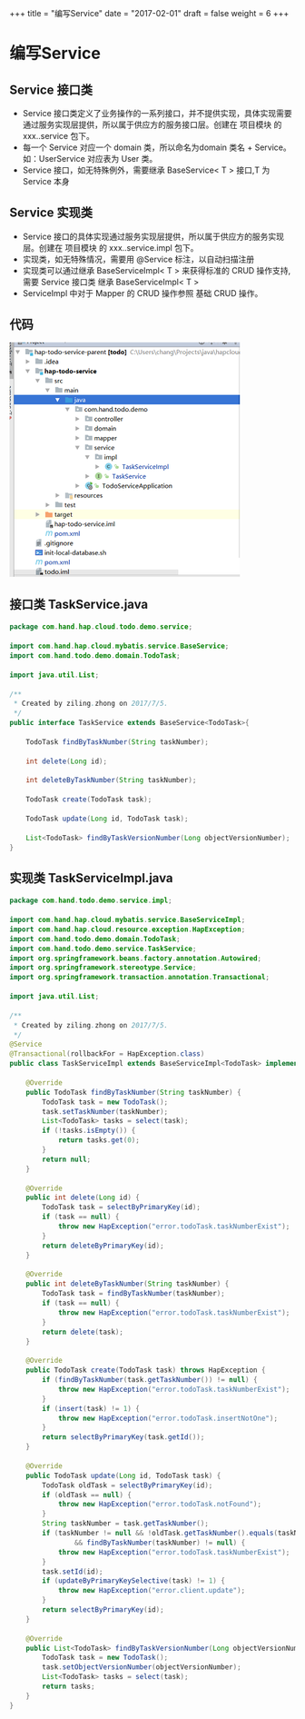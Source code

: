 +++
title = "编写Service"
date = "2017-02-01"
draft = false
weight = 6
+++

# 编写Service

## Service 接口类

- Service 接口类定义了业务操作的一系列接口，并不提供实现，具体实现需要通过服务实现层提供，所以属于供应方的服务接口层。创建在 项目模块 的 xxx..service 包下。
- 每一个 Service 对应一个 domain 类，所以命名为domain 类名 + Service。如：UserService 对应表为 User 类。
- Service 接口，如无特殊例外，需要继承 BaseService< T > 接口,T 为 Service 本身

## Service 实现类

- Service 接口的具体实现通过服务实现层提供，所以属于供应方的服务实现层。创建在 项目模块 的 xxx..service.impl 包下。
- 实现类，如无特殊情况，需要用 @Service 标注，以自动扫描注册
- 实现类可以通过继承 BaseServiceImpl< T > 来获得标准的 CRUD 操作支持,需要 Service 接口类 继承 BaseServiceImpl< T >
- ServiceImpl 中对于 Mapper 的 CRUD 操作参照 基础 CRUD 操作。

## 代码

![](./images/serviceStructure.png)

## 接口类 TaskService.java

```java
package com.hand.hap.cloud.todo.demo.service;

import com.hand.hap.cloud.mybatis.service.BaseService;
import com.hand.todo.demo.domain.TodoTask;

import java.util.List;

/**
 * Created by ziling.zhong on 2017/7/5.
 */
public interface TaskService extends BaseService<TodoTask>{

    TodoTask findByTaskNumber(String taskNumber);

    int delete(Long id);

    int deleteByTaskNumber(String taskNumber);

    TodoTask create(TodoTask task);

    TodoTask update(Long id, TodoTask task);

    List<TodoTask> findByTaskVersionNumber(Long objectVersionNumber);
}
```

## 实现类 TaskServiceImpl.java

```java
package com.hand.todo.demo.service.impl;

import com.hand.hap.cloud.mybatis.service.BaseServiceImpl;
import com.hand.hap.cloud.resource.exception.HapException;
import com.hand.todo.demo.domain.TodoTask;
import com.hand.todo.demo.service.TaskService;
import org.springframework.beans.factory.annotation.Autowired;
import org.springframework.stereotype.Service;
import org.springframework.transaction.annotation.Transactional;

import java.util.List;

/**
 * Created by ziling.zhong on 2017/7/5.
 */
@Service
@Transactional(rollbackFor = HapException.class)
public class TaskServiceImpl extends BaseServiceImpl<TodoTask> implements TaskService {

    @Override
    public TodoTask findByTaskNumber(String taskNumber) {
        TodoTask task = new TodoTask();
        task.setTaskNumber(taskNumber);
        List<TodoTask> tasks = select(task);
        if (!tasks.isEmpty()) {
            return tasks.get(0);
        }
        return null;
    }

    @Override
    public int delete(Long id) {
        TodoTask task = selectByPrimaryKey(id);
        if (task == null) {
            throw new HapException("error.todoTask.taskNumberExist");
        }
        return deleteByPrimaryKey(id);
    }

    @Override
    public int deleteByTaskNumber(String taskNumber) {
        TodoTask task = findByTaskNumber(taskNumber);
        if (task == null) {
            throw new HapException("error.todoTask.taskNumberExist");
        }
        return delete(task);
    }

    @Override
    public TodoTask create(TodoTask task) throws HapException {
        if (findByTaskNumber(task.getTaskNumber()) != null) {
            throw new HapException("error.todoTask.taskNumberExist");
        }
        if (insert(task) != 1) {
            throw new HapException("error.todoTask.insertNotOne");
        }
        return selectByPrimaryKey(task.getId());
    }

    @Override
    public TodoTask update(Long id, TodoTask task) {
        TodoTask oldTask = selectByPrimaryKey(id);
        if (oldTask == null) {
            throw new HapException("error.todoTask.notFound");
        }
        String taskNumber = task.getTaskNumber();
        if (taskNumber != null && !oldTask.getTaskNumber().equals(taskNumber)
                && findByTaskNumber(taskNumber) != null) {
            throw new HapException("error.todoTask.taskNumberExist");
        }
        task.setId(id);
        if (updateByPrimaryKeySelective(task) != 1) {
            throw new HapException("error.client.update");
        }
        return selectByPrimaryKey(id);
    }

    @Override
    public List<TodoTask> findByTaskVersionNumber(Long objectVersionNumber) {
        TodoTask task = new TodoTask();
        task.setObjectVersionNumber(objectVersionNumber);
        List<TodoTask> tasks = select(task);
        return tasks;
    }
}
```